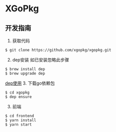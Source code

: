 # XGoPkg
## 开发指南
1. 获取代码
```shell
$ git clone https://github.com/xgopkg/xgopkg.git
```
2. dep安装 如已安装忽略此步骤

```shell
$ brew install dep
$ brew upgrade dep
```
[dep使用](https://golang.github.io/dep/)
3. 下载go依赖包
```shell
$ cd xgopkg
$ dep ensure
```

3. 前端

```shell
$ cd frontend
$ yarn install
$ yarn start
```